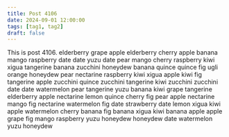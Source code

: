 ```yaml
---
title: Post 4106
date: 2024-09-01 12:00:00
tags: [tag1, tag2]
draft: false
---
```

This is post 4106.
elderberry
grape
apple
elderberry
cherry
apple
banana
mango
raspberry
date
date
yuzu
date
pear
mango
cherry
raspberry
kiwi
xigua
tangerine
banana
zucchini
honeydew
banana
quince
quince
fig
ugli
orange
honeydew
pear
nectarine
raspberry
kiwi
xigua
apple
kiwi
fig
tangerine
apple
zucchini
quince
zucchini
tangerine
kiwi
zucchini
zucchini
date
date
watermelon
pear
tangerine
yuzu
banana
kiwi
grape
tangerine
elderberry
apple
nectarine
lemon
quince
cherry
fig
pear
apple
nectarine
mango
fig
nectarine
watermelon
fig
date
strawberry
date
lemon
xigua
kiwi
apple
watermelon
cherry
banana
fig
banana
xigua
kiwi
banana
apple
apple
grape
fig
mango
raspberry
yuzu
honeydew
honeydew
date
watermelon
yuzu
honeydew
